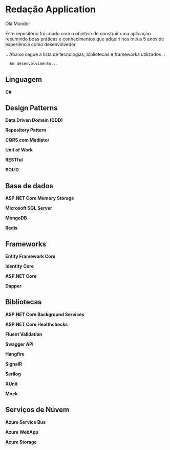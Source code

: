
# Redação Application

Olá Mundo!

Este repositório foi criado com o objetivo de construir uma aplicação resumindo boas práticas e conhecimentos que adquiri nos meus 5 anos de experiência como desenvolvedor.

:. Abaixo segue a lista de tecnologias, bibliotecas e frameworks utilizados .:

```bash
  Em desenvolvimento...
```


**Linguagem**  
- 

**C#**

**Design Patterns**  
- 
**Data Driven Domain (DDD)**  

**Repository Pattern**  

**CQRS com Mediator**

**Unit of Work**

**RESTful**  

**SOLID**  

**Base de dados**  
- 
**ASP.NET Core Memory Storage**  

**Microsoft SQL Server**

**MongoDB**

**Redis**

**Frameworks**
- 
**Entity Framework Core**

**Identity Core**

**ASP.NET Core**

**Dapper**

**Bibliotecas**
-

**ASP.NET Core Background Services**

**ASP.NET Core Healthchecks**

**Fluent Validation**

**Swagger API**

**Hangfire**

**SignalR**

**Serilog**

**XUnit**

**Mock**

**Serviços de Núvem**
-

**Azure Service Bus**

**Azure WebApp**

**Azure Storage**
